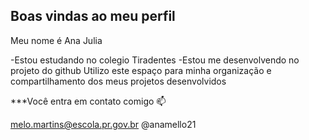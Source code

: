 ## Boas vindas ao meu perfil

Meu nome é Ana Julia

-Estou estudando no colegio Tiradentes
-Estou me desenvolvendo no projeto do github
Utilizo este espaço para minha organização e compartilhamento dos meus projetos desenvolvidos

***Você entra em contato comigo 📫

melo.martins@escola.pr.gov.br
@anamello21
